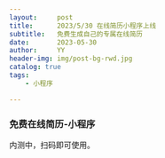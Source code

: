 ```yaml
---
layout:     post
title:      2023/5/30 在线简历小程序上线
subtitle:   免费生成自己的专属在线简历
date:       2023-05-30
author:     YY
header-img: img/post-bg-rwd.jpg
catalog: true
tags:
    - 小程序

---
```


### 免费在线简历-小程序

内测中，扫码即可使用。





